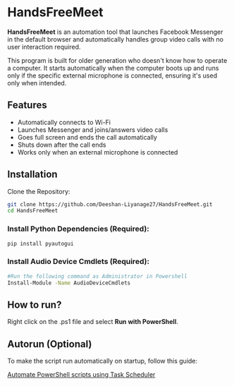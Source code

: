 # HandsFreeMeet

**HandsFreeMeet** is an automation tool that launches Facebook Messenger in the default browser and automatically handles group video calls with no user interaction required.

This program is built for older generation who doesn't know how to operate a computer.  It starts automatically when the computer boots up and runs only if the specific external microphone is connected, ensuring it's used only when intended.  

## Features

- Automatically connects to Wi-Fi
- Launches Messenger and joins/answers video calls
- Goes full screen and ends the call automatically
- Shuts down after the call ends
- Works only when an external microphone is connected

## Installation

Clone the Repository:

```bash
git clone https://github.com/Deeshan-Liyanage27/HandsFreeMeet.git
cd HandsFreeMeet
```

### Install Python Dependencies (Required):

```bash
pip install pyautogui
```

### Install Audio Device Cmdlets (Required):

```bash
#Run the following command as Administrator in Powershell 
Install-Module -Name AudioDeviceCmdlets
```

## How to run?

Right click on the .ps1 file and select **Run with PowerShell**.

## Autorun (Optional)

To make the script run automatically on startup, follow this guide:

[ Automate PowerShell scripts using Task Scheduler](https://blog.netwrix.com/how-to-automate-powershell-scripts-with-task-scheduler)
